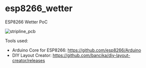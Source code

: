 # esp8266_wetter
ESP8266 Wetter PoC

![stripline_pcb](https://cloud.githubusercontent.com/assets/3096485/20865370/ff5dbea0-ba0f-11e6-9cb8-609fd2e4457d.png)

Tools used:
- Arduino Core for ESP8266: https://github.com/esp8266/Arduino
- DIY Layout Creator: https://github.com/bancika/diy-layout-creator/releases

